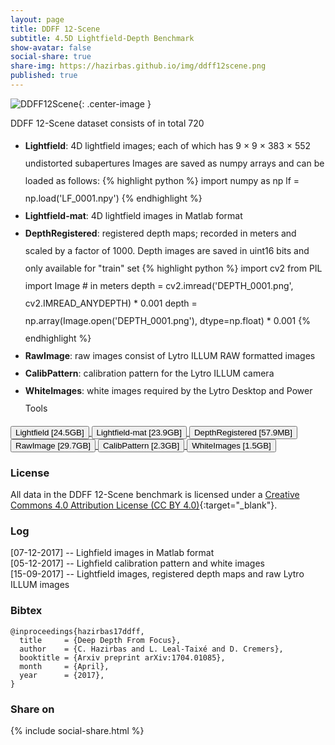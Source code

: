 ```yaml
---
layout: page
title: DDFF 12-Scene
subtitle: 4.5D Lightfield-Depth Benchmark
show-avatar: false
social-share: true
share-img: https://hazirbas.github.io/img/ddff12scene.png
published: true
---
```


![DDFF12Scene]({{site.baseurl}}/img/ddff12scene.png){: .center-image }
<br>

DDFF 12-Scene dataset consists of in total 720
<ul style="line-height:2">
<li><b>Lightfield</b>: 4D lightfield images; each of which has 9 × 9 × 383 × 552 undistorted subapertures Images are saved as numpy arrays and can be loaded as follows:
{% highlight python %}
import numpy as np
lf = np.load('LF_0001.npy')
{% endhighlight %}
</li>
<li><b>Lightfield-mat</b>: 4D lightfield images in Matlab format
</li>
<li><b>DepthRegistered</b>: registered depth maps; recorded in meters and scaled by a factor of 1000. Depth images are saved in uint16 bits and only available for "train" set
{% highlight python %}
import cv2
from PIL import Image
# in meters
depth = cv2.imread('DEPTH_0001.png', cv2.IMREAD_ANYDEPTH) * 0.001
depth = np.array(Image.open('DEPTH_0001.png'), dtype=np.float) * 0.001
{% endhighlight %}
</li>
<li><b>RawImage</b>: raw images consist of Lytro ILLUM RAW formatted images
</li>
<li><b>CalibPattern</b>: calibration pattern for the Lytro ILLUM camera
</li>
<li><b>WhiteImages</b>: white images required by the Lytro Desktop and Power Tools
</li>
</ul>

<div style="text-align: left">
<a href="https://vision.in.tum.de/webarchive/hazirbas/ddff12scene/lightfield.tar.gz">
<button class="button buttonpaper">Lightfield [24.5GB]</button>
</a>
<a href="https://vision.in.tum.de/webarchive/hazirbas/ddff12scene/lightfield-mat.tar.gz">
<button class="button buttonpaper">Lightfield-mat [23.9GB]</button>
</a>
<a href="https://vision.in.tum.de/webarchive/hazirbas/ddff12scene/depthregistered.tar.gz">
<button class="button buttonpaper">DepthRegistered [57.9MB]</button>
</a>
<a href="https://vision.in.tum.de/webarchive/hazirbas/ddff12scene/rawimage.tar.gz">
<button class="button buttonpaper">RawImage [29.7GB]</button>
</a>
<a href="https://vision.in.tum.de/webarchive/hazirbas/ddff12scene/lytrocalibpattern.tar.gz">
<button class="button buttonpaper">CalibPattern [2.3GB]</button>
</a>
<a href="https://vision.in.tum.de/webarchive/hazirbas/ddff12scene/B5143904760.tar.gz">
<button class="button buttonpaper">WhiteImages [1.5GB]</button>
</a>
</div>

### License
All data in the DDFF 12-Scene benchmark is licensed under a [Creative Commons 4.0 Attribution License (CC BY 4.0)](https://creativecommons.org/licenses/by/4.0/){:target="_blank"}.

### Log
[07-12-2017] -- Lighfield images in Matlab format<br>
[05-12-2017] -- Lighfield calibration pattern and white images<br>
[15-09-2017] -- Lightfield images, registered depth maps and raw Lytro ILLUM images

### Bibtex
```
@inproceedings{hazirbas17ddff,
  title     = {Deep Depth From Focus},
  author    = {C. Hazirbas and L. Leal-Taixé and D. Cremers},
  booktitle = {Arxiv preprint arXiv:1704.01085},
  month     = {April},
  year      = {2017},
}
```

### Share on
{% include social-share.html %}
